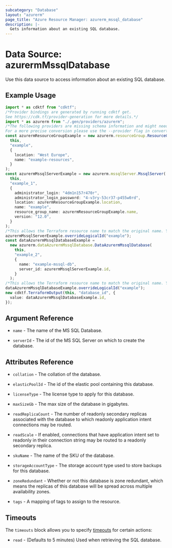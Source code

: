 ```yaml
---
subcategory: "Database"
layout: "azurerm"
page_title: "Azure Resource Manager: azurerm_mssql_database"
description: |-
  Gets information about an existing SQL database.
---
```


# Data Source: azurermMssqlDatabase

Use this data source to access information about an existing SQL database.

## Example Usage

```typescript
import * as cdktf from "cdktf";
/*Provider bindings are generated by running cdktf get.
See https://cdk.tf/provider-generation for more details.*/
import * as azurerm from "./.gen/providers/azurerm";
/*The following providers are missing schema information and might need manual adjustments to synthesize correctly: azurerm.
For a more precise conversion please use the --provider flag in convert.*/
const azurermResourceGroupExample = new azurerm.resourceGroup.ResourceGroup(
  this,
  "example",
  {
    location: "West Europe",
    name: "example-resources",
  }
);
const azurermMssqlServerExample = new azurerm.mssqlServer.MssqlServer(
  this,
  "example_1",
  {
    administrator_login: "4dm1n157r470r",
    administrator_login_password: "4-v3ry-53cr37-p455w0rd",
    location: azurermResourceGroupExample.location,
    name: "example",
    resource_group_name: azurermResourceGroupExample.name,
    version: "12.0",
  }
);
/*This allows the Terraform resource name to match the original name. You can remove the call if you don't need them to match.*/
azurermMssqlServerExample.overrideLogicalId("example");
const dataAzurermMssqlDatabaseExample =
  new azurerm.dataAzurermMssqlDatabase.DataAzurermMssqlDatabase(
    this,
    "example_2",
    {
      name: "example-mssql-db",
      server_id: azurermMssqlServerExample.id,
    }
  );
/*This allows the Terraform resource name to match the original name. You can remove the call if you don't need them to match.*/
dataAzurermMssqlDatabaseExample.overrideLogicalId("example");
new cdktf.TerraformOutput(this, "database_id", {
  value: dataAzurermMssqlDatabaseExample.id,
});

```

## Argument Reference

*   `name` - The name of the MS SQL Database.

*   `serverId` - The id of the MS SQL Server on which to create the database.

## Attributes Reference

*   `collation` - The collation of the database.

*   `elasticPoolId` - The id of the elastic pool containing this database.

*   `licenseType` - The license type to apply for this database.

*   `maxSizeGb` - The max size of the database in gigabytes.

*   `readReplicaCount` - The number of readonly secondary replicas associated with the database to which readonly application intent connections may be routed.

*   `readScale` - If enabled, connections that have application intent set to readonly in their connection string may be routed to a readonly secondary replica.

*   `skuName` - The name of the SKU of the database.

*   `storageAccountType` - The storage account type used to store backups for this database.

*   `zoneRedundant` - Whether or not this database is zone redundant, which means the replicas of this database will be spread across multiple availability zones.

*   `tags` -  A mapping of tags to assign to the resource.

## Timeouts

The `timeouts` block allows you to specify [timeouts](https://www.terraform.io/language/resources/syntax#operation-timeouts) for certain actions:

* `read` - (Defaults to 5 minutes) Used when retrieving the SQL database.
